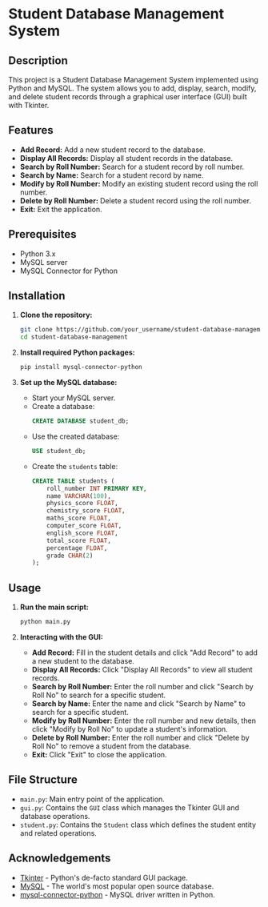 
# Student Database Management System

## Description
This project is a Student Database Management System implemented using Python and MySQL. The system allows you to add, display, search, modify, and delete student records through a graphical user interface (GUI) built with Tkinter.

## Features
- **Add Record:** Add a new student record to the database.
- **Display All Records:** Display all student records in the database.
- **Search by Roll Number:** Search for a student record by roll number.
- **Search by Name:** Search for a student record by name.
- **Modify by Roll Number:** Modify an existing student record using the roll number.
- **Delete by Roll Number:** Delete a student record using the roll number.
- **Exit:** Exit the application.

## Prerequisites
- Python 3.x
- MySQL server
- MySQL Connector for Python

## Installation
1. **Clone the repository:**
   ```sh
   git clone https://github.com/your_username/student-database-management.git
   cd student-database-management
   ```

2. **Install required Python packages:**
   ```sh
   pip install mysql-connector-python
   ```

3. **Set up the MySQL database:**
   - Start your MySQL server.
   - Create a database:
     ```sql
     CREATE DATABASE student_db;
     ```
   - Use the created database:
     ```sql
     USE student_db;
     ```
   - Create the `students` table:
     ```sql
     CREATE TABLE students (
         roll_number INT PRIMARY KEY,
         name VARCHAR(100),
         physics_score FLOAT,
         chemistry_score FLOAT,
         maths_score FLOAT,
         computer_score FLOAT,
         english_score FLOAT,
         total_score FLOAT,
         percentage FLOAT,
         grade CHAR(2)
     );
     ```

## Usage
1. **Run the main script:**
   ```sh
   python main.py
   ```

2. **Interacting with the GUI:**
   - **Add Record:** Fill in the student details and click "Add Record" to add a new student to the database.
   - **Display All Records:** Click "Display All Records" to view all student records.
   - **Search by Roll Number:** Enter the roll number and click "Search by Roll No" to search for a specific student.
   - **Search by Name:** Enter the name and click "Search by Name" to search for a specific student.
   - **Modify by Roll Number:** Enter the roll number and new details, then click "Modify by Roll No" to update a student's information.
   - **Delete by Roll Number:** Enter the roll number and click "Delete by Roll No" to remove a student from the database.
   - **Exit:** Click "Exit" to close the application.

## File Structure
- `main.py`: Main entry point of the application.
- `gui.py`: Contains the `GUI` class which manages the Tkinter GUI and database operations.
- `student.py`: Contains the `Student` class which defines the student entity and related operations.


## Acknowledgements
- [Tkinter](https://docs.python.org/3/library/tkinter.html) - Python's de-facto standard GUI package.
- [MySQL](https://www.mysql.com/) - The world's most popular open source database.
- [mysql-connector-python](https://dev.mysql.com/doc/connector-python/en/) - MySQL driver written in Python.



